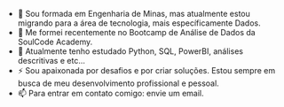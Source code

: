 - 👋 Sou formada em Engenharia de Minas, mas atualmente estou migrando para a área de tecnologia, mais específicamente Dados.
- 🌱 Me formei recentemente no Bootcamp de Análise de Dados da SoulCode Academy.
- 👀 Atualmente tenho estudado Python, SQL, PowerBI, análises descritivas e etc...
- ⚡ Sou apaixonada por desafios e por criar soluções. Estou sempre em busca de meu desenvolvimento profissional e pessoal.
- 📫 Para entrar em contato comigo: envie um email.

<!---
KellemAzevedo/KellemAzevedo is a ✨ special ✨ repository because its `README.md` (this file) appears on your GitHub profile.
You can click the Preview link to take a look at your changes.
--->
